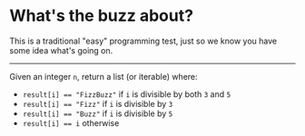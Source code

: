 # What's the buzz about?
This is a traditional "easy" programming test, 
just so we know you have some idea what's going on.

---------------------------

Given an integer `n`, return a list (or iterable) where:
- `result[i] == "FizzBuzz"` if `i` is divisible by both `3` and `5`
- `result[i] == "Fizz"` if `i` is divisible by `3`
- `result[i] == "Buzz"` if `i` is divisible by `5`
- `result[i] == i` otherwise

